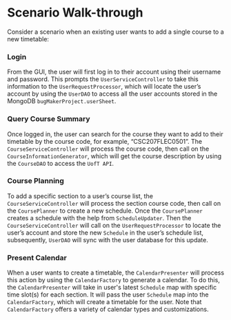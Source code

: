 # Scenario Walk-through

Consider a scenario when an existing user wants to add a single course to a new timetable:


 ### Login
From the GUI, the user will first log in to their account using their username and password. This prompts the `UserServiceController` to take this information to the `UserRequestProcessor`, which will locate the user’s account by
using the `UserDAO` to access all the user accounts stored in the MongoDB `bugMakerProject.userSheet`.


 ### Query Course Summary 
Once logged in, the user can search for the course they want to add to their timetable by the course code, for example,
“CSC207FLEC0501”. The `CourseServiceController` will process the course code, then call on the `CourseInformationGenerator`,
which will get the course description by using the `CourseDAO` to access the `UofT API`.


 ### Course Planning
To add a specific section to a user’s course list, the `CourseServiceController` will process the section course code,
then call on the `CoursePlanner` to create a new schedule. Once the `CoursePlanner` creates a schedule with the help from `ScheduleUpdater`. Then the `CourseServiceController` will call on the `UserRequestProcessor` to locate the user’s account and store the new `Schedule`
in the user’s schedule list, subsequently, `UserDAO` will sync with the user database for this update.


 ### Present Calendar
When a user wants to create a timetable, the `CalendarPresenter` will process this action by using the
`CalendarFactory` to generate a calendar. To do this, the `CalendarPresenter` will take in user's latest `Schedule` map with specific time slot(s) for each section. It will pass the user `Schedule` map into the
`CalendarFactory`, which will create a timetable for the user. Note that `CalendarFactory` offers a variety of calendar types and customizations. 





